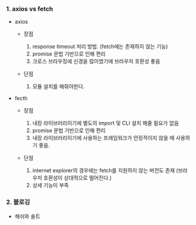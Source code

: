 ### 1. axios vs fetch

  - axios
    * 장점
      1. response timeout 처리 방법. (fetch에는 존재하지 않는 기능)
      2. promise 문법 기반으로 인해 편리
      3. 크로스 브라우징에 신경을 많이썼기에 브라우저 호환성 좋음

    * 단점
      1. 모듈 설치를 해줘야한다.
  
  - fecth
    * 장점
      1. 내장 라이브러리이기에 별도의 import 및 CLI 설치 해줄 필요가 없음
      2. promise 문법 기반으로 인해 편리
      3. 내장 라이브러리이기에 사용하는 프레임워크가 안정적이지 않을 때 사용하기 좋음.

    * 단점
      1. internet explorer의 경우에는 fetch를 지원하지 않는 버전도 존재 (브라우저 호환성이 상대적으로 떨어진다.)
      2. 상세 기능이 부족

 

### 2. 블로깅

  - 해쉬와 솔트
